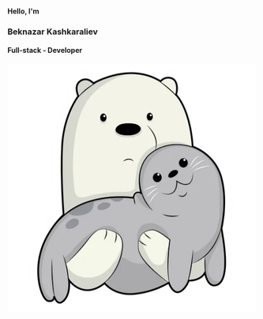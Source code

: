 #### Hello, I'm 
### Beknazar Kashkaraliev
#### Full-stack - Developer
[![avatar](./src/images/home/ice-bear-seal.webp)](https://beks2995.github.io/)